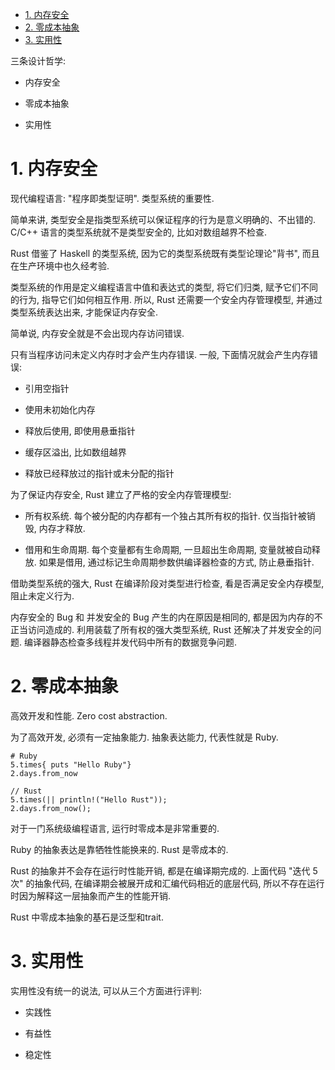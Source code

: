 
<!-- @import "[TOC]" {cmd="toc" depthFrom=1 depthTo=6 orderedList=false} -->

<!-- code_chunk_output -->

- [1. 内存安全](#1-内存安全)
- [2. 零成本抽象](#2-零成本抽象)
- [3. 实用性](#3-实用性)

<!-- /code_chunk_output -->

三条设计哲学:

* 内存安全

* 零成本抽象

* 实用性

# 1. 内存安全

现代编程语言: "程序即类型证明". 类型系统的重要性.

简单来讲, 类型安全是指类型系统可以保证程序的行为是意义明确的、不出错的. C/C++ 语言的类型系统就不是类型安全的, 比如对数组越界不检查.

Rust 借鉴了 Haskell 的类型系统, 因为它的类型系统既有类型论理论"背书", 而且在生产环境中也久经考验.

类型系统的作用是定义编程语言中值和表达式的类型, 将它们归类, 赋予它们不同的行为, 指导它们如何相互作用. 所以, Rust 还需要一个安全内存管理模型, 并通过类型系统表达出来, 才能保证内存安全.

简单说, 内存安全就是不会出现内存访问错误.

只有当程序访问未定义内存时才会产生内存错误. 一般, 下面情况就会产生内存错误:

* 引用空指针

* 使用未初始化内存

* 释放后使用, 即使用悬垂指针

* 缓存区溢出, 比如数组越界

* 释放已经释放过的指针或未分配的指针

为了保证内存安全, Rust 建立了严格的安全内存管理模型:

* 所有权系统. 每个被分配的内存都有一个独占其所有权的指针. 仅当指针被销毁, 内存才释放.

* 借用和生命周期. 每个变量都有生命周期, 一旦超出生命周期, 变量就被自动释放. 如果是借用, 通过标记生命周期参数供编译器检查的方式, 防止悬垂指针.

借助类型系统的强大, Rust 在编译阶段对类型进行检查, 看是否满足安全内存模型, 阻止未定义行为.

内存安全的 Bug 和 并发安全的 Bug 产生的内在原因是相同的, 都是因为内存的不正当访问造成的. 利用装载了所有权的强大类型系统, Rust 还解决了并发安全的问题. 编译器静态检查多线程并发代码中所有的数据竞争问题.

# 2. 零成本抽象

高效开发和性能. Zero cost abstraction.

为了高效开发, 必须有一定抽象能力. 抽象表达能力, 代表性就是 Ruby.

```
# Ruby
5.times{ puts "Hello Ruby"}
2.days.from_now

// Rust
5.times(|| println!("Hello Rust"));
2.days.from_now();
```

对于一门系统级编程语言, 运行时零成本是非常重要的.

Ruby 的抽象表达是靠牺牲性能换来的. Rust 是零成本的.

Rust 的抽象并不会存在运行时性能开销, 都是在编译期完成的. 上面代码 "迭代 5 次" 的抽象代码, 在编译期会被展开成和汇编代码相近的底层代码, 所以不存在运行时因为解释这一层抽象而产生的性能开销.

Rust 中零成本抽象的基石是泛型和trait.

# 3. 实用性

实用性没有统一的说法, 可以从三个方面进行评判:

* 实践性

* 有益性

* 稳定性

